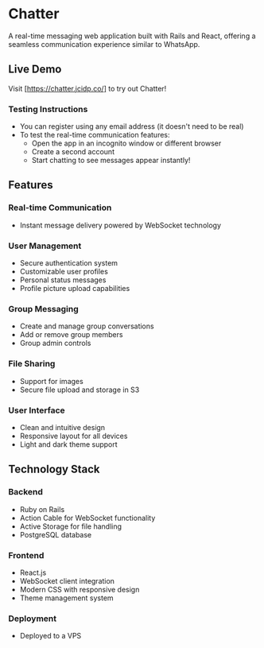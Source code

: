 # Chatter

A real-time messaging web application built with Rails and React, offering a seamless communication experience similar to WhatsApp.

## Live Demo

Visit [https://chatter.jcidp.co/] to try out Chatter!

### Testing Instructions
- You can register using any email address (it doesn't need to be real)
- To test the real-time communication features:
  - Open the app in an incognito window or different browser
  - Create a second account
  - Start chatting to see messages appear instantly!

## Features

### Real-time Communication
- Instant message delivery powered by WebSocket technology

### User Management
- Secure authentication system
- Customizable user profiles
- Personal status messages
- Profile picture upload capabilities

### Group Messaging
- Create and manage group conversations
- Add or remove group members
- Group admin controls

### File Sharing
- Support for images
- Secure file upload and storage in S3

### User Interface
- Clean and intuitive design
- Responsive layout for all devices
- Light and dark theme support

## Technology Stack

### Backend
- Ruby on Rails
- Action Cable for WebSocket functionality
- Active Storage for file handling
- PostgreSQL database

### Frontend
- React.js
- WebSocket client integration
- Modern CSS with responsive design
- Theme management system

### Deployment
- Deployed to a VPS
